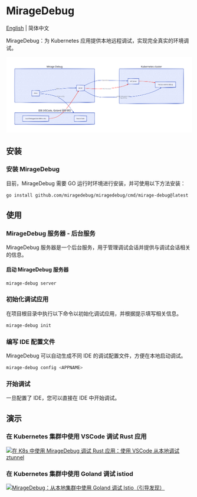 # MirageDebug

[English](./README.md) | 简体中文

MirageDebug：为 Kubernetes 应用提供本地远程调试，实现完全真实的环境调试。

![MirageDebug](./docs/draw/flow.d2.svg)

## 安装

### 安装 MirageDebug

目前，MirageDebug 需要 GO 运行时环境进行安装，并可使用以下方法安装：

```bash
go install github.com/miragedebug/miragedebug/cmd/mirage-debug@latest
```

## 使用

### MirageDebug 服务器 - 后台服务

MirageDebug 服务器是一个后台服务，用于管理调试会话并提供与调试会话相关的信息。

#### 启动 MirageDebug 服务器

```bash
mirage-debug server
```

### 初始化调试应用

在项目根目录中执行以下命令以初始化调试应用，并根据提示填写相关信息。

```bash
mirage-debug init
```

### 编写 IDE 配置文件

MirageDebug 可以自动生成不同 IDE 的调试配置文件，方便在本地启动调试。

```bash
mirage-debug config <APPNAME>
```

### 开始调试

一旦配置了 IDE，您可以直接在 IDE 中开始调试。

## 演示

### 在 Kubernetes 集群中使用 VSCode 调试 Rust 应用

[![在 K8s 中使用 MirageDebug 调试 Rust 应用：使用 VSCode 从本地调试 ztunnel](https://img.youtube.com/vi/RpggulEd48M/0.jpg)](https://www.youtube.com/watch?v=RpggulEd48M)

### 在 Kubernetes 集群中使用 Goland 调试 istiod

[![MirageDebug：从本地集群中使用 Goland 调试 Istio（引导发现）](https://img.youtube.com/vi/ZwG0uaG72_8/0.jpg)](https://www.youtube.com/watch?v=ZwG0uaG72_8)
